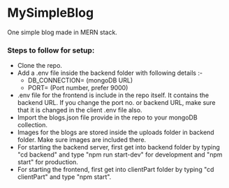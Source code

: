 # MySimpleBlog

One simple blog made in MERN stack.

### Steps to follow for setup:

* Clone the repo.
* Add a .env file inside the backend folder with following details :-
  * DB_CONNECTION= (mongoDB URL)
  * PORT= (Port number, prefer 9000)
* .env file for the frontend is include in the repo itself. It contains the backend URL. If you change the port no. or backend URL, make sure that it is changed in the client .env file also.
* Import the blogs.json file provide in the repo to your mongoDB collection.
* Images for the blogs are stored inside the uploads folder in backend folder. Make sure images are included there.
* For starting the backend server, first get into backend folder by typing "cd backend" and type "npm run start-dev" for development and "npm start" for production.
* For starting the frontend, first get into clientPart folder by typing "cd clientPart" and type "npm start".
